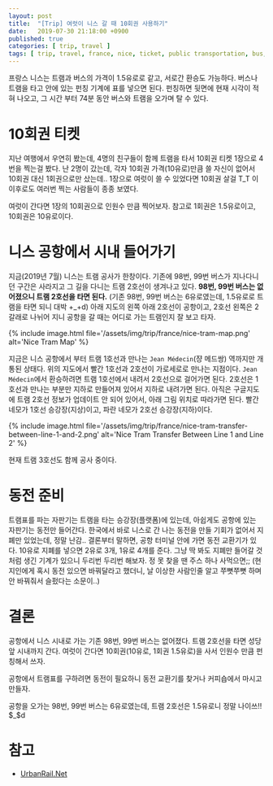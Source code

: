 ```yaml
---
layout: post
title:  "[Trip] 여럿이 니스 갈 때 10회권 사용하기"
date:   2019-07-30 21:18:00 +0900
published: true
categories: [ trip, travel ]
tags: [ trip, travel, france, nice, ticket, public transportation, bus, tram ]
---
```


프랑스 니스는 트램과 버스의 가격이 1.5유로로 같고, 서로간 환승도 가능하다. 버스나 트램을 타고 안에 있는 펀칭 기계에 표를 넣으면 된다. 펀칭하면 뒷면에 현재 시각이 적혀 나오고, 그 시간 부터 74분 동안 버스와 트램을 오가며 탈 수 있다.


# 10회권 티켓

지난 여행에서 우연히 봤는데, 4명의 친구들이 함께 트램을 타서 10회권 티켓 1장으로 4번을 찍는걸 봤다. 난 2명이 갔는데, 각자 10회권 가격(10유로)만큼 쓸 자신이 없어서 10회권 대신 1회권으로만 샀는데.. 1장으로 여럿이 쓸 수 있었다면 10회권 살걸 T_T 이 이후로도 여러번 찍는 사람들이 종종 보였다.

여럿이 간다면 1장의 10회권으로 인원수 만큼 찍어보자. 참고로 1회권은 1.5유로이고, 10회권은 10유로이다.


# 니스 공항에서 시내 들어가기

지금(2019년 7월) 니스는 트램 공사가 한창이다. 기존에 98번, 99번 버스가 지나다니던 구간은 사라지고 그 길을 다니는 트램 2호선이 생겨나고 있다. **98번, 99번 버스는 없어졌으니 트램 2호선을 타면 된다.** (기존 98번, 99번 버스는 6유로였는데, 1.5유로로 트램을 타면 되니 대박 +_+d) 아래 지도의 왼쪽 아래 2호선이 공항이고, 2호선 왼쪽은 2갈래로 나뉘어 지니 공항을 갈 때는 어디로 가는 트램인지 잘 보고 타자.

{% include image.html file='/assets/img/trip/france/nice-tram-map.png' alt='Nice Tram Map' %}

지금은 니스 공항에서 부터 트램 1호선과 만나는 `Jean Médecin`(쟝 메드쌍) 역까지만 개통된 상태다. 위의 지도에서 빨간 1호선과 2호선이 가로세로로 만나는 지점이다. `Jean Médecin`에서 환승하려면 트램 1호선에서 내려서 2호선으로 걸어가면 된다. 2호선은 1호선과 만나는 부분만 지하로 만들어져 있어서 지하로 내려가면 된다. 아직은 구글지도에 트램 2호선 정보가 업데이트 안 되어 있어서, 아래 그림 위치로 따라가면 된다. 빨간 네모가 1호선 승강장(지상)이고, 파란 네모가 2호선 승강장(지하)이다.

{% include image.html file='/assets/img/trip/france/nice-tram-transfer-between-line-1-and-2.png' alt='Nice Tram Transfer Between Line 1 and Line 2' %}

현재 트램 3호선도 함께 공사 중이다.


# 동전 준비

트램표를 파는 자판기는 트램을 타는 승강장(플랫폼)에 있는데, 아쉽게도 공항에 있는 자판기는 동전만 들어간다. 한국에서 바로 니스로 간 나는 동전을 만들 기회가 없어서 지폐만 있었는데, 정말 난감.. 결론부터 말하면, 공항 터미널 안에 가면 동전 교환기가 있다. 10유로 지폐를 넣으면 2유로 3개, 1유로 4개를 준다. 그냥 딱 봐도 지폐만 들어갈 것 처럼 생긴 기계가 있으니 두리번 두리번 해보자. 정 못 찾을 땐 주스 하나 사먹으면;; (현지인에게 혹시 동전 있으면 바꿔달라고 했더니, 날 이상한 사람인줄 알고 쭈뼛쭈뼛 하며 안 바꿔줘서 슬펐다는 소문이..)


# 결론

공항에서 니스 시내로 가는 기존 98번, 99번 버스는 없어졌다. 트램 2호선을 타면 성당 앞 시내까지 간다. 여럿이 간다면 10회권(10유로, 1회권 1.5유로)을 사서 인원수 만큼 펀칭해서 쓰자.

공항에서 트램표를 구하려면 동전이 필요하니 동전 교환기를 찾거나 커피숍에서 마시고 만들자.

공항을 오가는 98번, 99번 버스는 6유로였는데, 트램 2호선은 1.5유로니 정말 나이쓰!! $_$d


# 참고

- [UrbanRail.Net](http://www.urbanrail.net/eu/fr/nice/nice-tram.htm)
